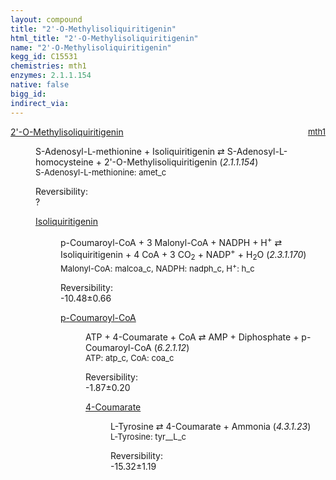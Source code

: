 ```yaml
---
layout: compound
title: "2'-O-Methylisoliquiritigenin"
html_title: "2'-O-Methylisoliquiritigenin"
name: "2'-O-Methylisoliquiritigenin"
kegg_id: C15531
chemistries: mth1
enzymes: 2.1.1.154
native: false
bigg_id: 
indirect_via: 
---
```

<dl><dt class='rs-product'><a href='/compounds/C15531' class='link-dark' data-bs-toggle='tooltip' data-bs-html='true' data-bs-title='KEGG: C15531'>2'-O-Methylisoliquiritigenin</a><span style='float: right; max-width: 40%'><a href='/chemistries/mth1' class='link-dark opacity-50' style='font-size: small; word-wrap: anywhere;'>mth1</a></span></dt><dd><p>S-Adenosyl-L-methionine + Isoliquiritigenin &#8644; S-Adenosyl-L-homocysteine + 2'-O-Methylisoliquiritigenin (<i>2.1.1.154</i>)<br /><span style='font-size: small;'><span data-bs-toggle='tooltip' data-bs-html='true' data-bs-title='KEGG: C00019'>S-Adenosyl-L-methionine</span>: amet_c</span><br /><div class="reversibility_info">Reversibility: <div class="progress"><div class="progress-bar bg-light" role="progressbar" style="width: 100%" aria-valuenow="0" aria-valuemin="0" aria-valuemax="100"></div></div><span>?</span><div class="progress"><div class="progress-bar bg-light" role="progressbar" style="width: 100%" aria-valuenow="0" aria-valuemin="0" aria-valuemax="10"></div></div></div></p><dl><dt><a href='/compounds/C08650' class='link-dark' data-bs-toggle='tooltip' data-bs-html='true' data-bs-title='KEGG: C08650'>Isoliquiritigenin</a><span style='float: right; max-width: 40%'><a href='/chemistries/None' class='link-dark opacity-50' style='font-size: small; word-wrap: anywhere;'></a></span></dt><dd><p>p-Coumaroyl-CoA + 3 Malonyl-CoA + NADPH + H<sup>+</sup> &#8644; Isoliquiritigenin + 4 CoA + 3 CO<sub>2</sub> + NADP<sup>+</sup> + H<sub>2</sub>O (<i>2.3.1.170</i>)<br /><span style='font-size: small;'><span data-bs-toggle='tooltip' data-bs-html='true' data-bs-title='KEGG: C00083'>Malonyl-CoA</span>: malcoa_c, <span data-bs-toggle='tooltip' data-bs-html='true' data-bs-title='KEGG: C00005'>NADPH</span>: nadph_c, <span data-bs-toggle='tooltip' data-bs-html='true' data-bs-title='KEGG: C00080'>H<sup>+</sup></span>: h_c</span><br /><div class="reversibility_info">Reversibility: <div class="progress" style="flex-direction: row-reverse;"><div class="progress-bar bg-success" role="progressbar" style="width: 104.84%" aria-valuenow="-10.483857163844476" aria-valuemin="0" aria-valuemax="10"></div></div><span>-10.48&plusmn;0.66</span><div class="progress"><div class="progress-bar bg-danger" role="progressbar" style="width: 0%" aria-valuenow="-10.483857163844476" aria-valuemin="0" aria-valuemax="10"></div></div></div></p><dl><dt><a href='/compounds/C00223' class='link-dark' data-bs-toggle='tooltip' data-bs-html='true' data-bs-title='KEGG: C00223'>p-Coumaroyl-CoA</a><span style='float: right; max-width: 40%'><a href='/chemistries/None' class='link-dark opacity-50' style='font-size: small; word-wrap: anywhere;'></a></span></dt><dd><p>ATP + 4-Coumarate + CoA &#8644; AMP + Diphosphate + p-Coumaroyl-CoA (<i>6.2.1.12</i>)<br /><span style='font-size: small;'><span data-bs-toggle='tooltip' data-bs-html='true' data-bs-title='KEGG: C00002'>ATP</span>: atp_c, <span data-bs-toggle='tooltip' data-bs-html='true' data-bs-title='KEGG: C00010'>CoA</span>: coa_c</span><br /><div class="reversibility_info">Reversibility: <div class="progress" style="flex-direction: row-reverse;"><div class="progress-bar bg-success" role="progressbar" style="width: 18.67%" aria-valuenow="-1.867022177481443" aria-valuemin="0" aria-valuemax="10"></div><div class="progress-bar bg-warning" role="progressbar" style="width: 1.97%" aria-valuenow="-1.867022177481443" aria-valuemin="0" aria-valuemax="10"></div></div><span>-1.87&plusmn;0.20</span><div class="progress"><div class="progress-bar bg-danger" role="progressbar" style="width: 0%" aria-valuenow="-1.867022177481443" aria-valuemin="0" aria-valuemax="10"></div></div></div></p><dl><dt><a href='/compounds/C00811' class='link-dark' data-bs-toggle='tooltip' data-bs-html='true' data-bs-title='KEGG: C00811'>4-Coumarate</a><span style='float: right; max-width: 40%'><a href='/chemistries/None' class='link-dark opacity-50' style='font-size: small; word-wrap: anywhere;'></a></span></dt><dd><p>L-Tyrosine &#8644; 4-Coumarate + Ammonia (<i>4.3.1.23</i>)<br /><span style='font-size: small;'><span data-bs-toggle='tooltip' data-bs-html='true' data-bs-title='KEGG: C00082'>L-Tyrosine</span>: tyr__L_c</span><br /><div class="reversibility_info">Reversibility: <div class="progress" style="flex-direction: row-reverse;"><div class="progress-bar bg-success" role="progressbar" style="width: 153.22%" aria-valuenow="-15.321778246123841" aria-valuemin="0" aria-valuemax="10"></div></div><span>-15.32&plusmn;1.19</span><div class="progress"><div class="progress-bar bg-danger" role="progressbar" style="width: 0%" aria-valuenow="-15.321778246123841" aria-valuemin="0" aria-valuemax="10"></div></div></div></p><dl></dl></dd></dl></dd></dl></dd></dl></dd></dl>